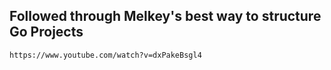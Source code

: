 ## Followed through Melkey's best way to structure Go Projects

```bash
https://www.youtube.com/watch?v=dxPakeBsgl4
```
